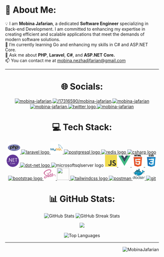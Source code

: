 # 💫 About Me:

💡 I am **Mobina Jafarian**, a dedicated **Software Engineer** specializing in Back-end Development.
I am committed to enhancing my expertise in creating efficient and scalable applications that meet the demands of modern software solutions.<br>
🌱 I’m currently learning Go and enhancing my skills in C# and ASP.NET Core.<br>
💬 Ask me about **PHP**, **Laravel**, **C#**, and **ASP.NET Core.**<br>
📫 You can contact me at [mobina.nezhadjfarian@gmail.com](mailto:mobina.nezhadjfarian@gmail.com)

---


<div align="center">
    <h1>🌐 Socials:</h1>
</div>

<p align="center">
  <a href="https://linkedin.com/in/mobina-jafarian" target="blank">
    <img align="center" src="https://raw.githubusercontent.com/rahuldkjain/github-profile-readme-generator/master/src/images/icons/Social/linked-in-alt.svg" alt="mobina-jafarian" height="30" width="40" />
  </a>
  <a href="https://stackoverflow.com/users/17316590/mobina-jafarian" target="blank">
    <img align="center" src="https://raw.githubusercontent.com/rahuldkjain/github-profile-readme-generator/master/src/images/icons/Social/stack-overflow.svg" alt="/17316590/mobina-jafarian" height="30" width="40" />
  </a>
  <a href="https://dev.to/mobinajafarian" target="blank">
    <img align="center" src="https://raw.githubusercontent.com/rahuldkjain/github-profile-readme-generator/master/src/images/icons/Social/devto.svg" alt="mobina-jafarian" height="30" width="40" />
  </a>
  <a href="https://gitlab.com/Mobina.Jafarian" target="blank">
    <img align="center" src="https://img.icons8.com/color/2x/gitlab.png" alt="mobina-jafarian" height="30" width="40" />
  </a>
  <a href="https://x.com/MobinaJafarian" target="blank">
    <img align="center" src="https://cdn.jsdelivr.net/gh/devicons/devicon/icons/twitter/twitter-original.svg" height="30" alt="twitter logo"  />
  </a>
  <a href="https://t.me/MobinaJafarian" target="blank">
    <img align="center" src="https://img.icons8.com/fluency/48/null/telegram-app.png" alt="mobina-jafarian" />
  </a>
</p>


<div align="center">
    <h1>💻 Tech Stack:</h1>
</div>

<p align="center">
  <a href="https://www.php.net" target="_blank" rel="noreferrer">
    <img src="https://raw.githubusercontent.com/devicons/devicon/master/icons/php/php-original.svg" alt="php" width="40" height="40"/>
  </a>
   <a href="https://laravel.com/" target="_blank" rel="noreferrer">
      <img src="https://cdn.jsdelivr.net/gh/devicons/devicon/icons/laravel/laravel-original.svg" height="30" alt="laravel logo"  />
  </a>
  <a href="https://www.mysql.com/" target="_blank" rel="noreferrer">
    <img src="https://raw.githubusercontent.com/devicons/devicon/master/icons/mysql/mysql-original-wordmark.svg" alt="mysql" width="40" height="40"/>
  </a>
   <a href="https://www.postgresql.org/" >
  <img src="https://cdn.jsdelivr.net/gh/devicons/devicon/icons/postgresql/postgresql-original.svg" height="30" alt="postgresql logo"  />
  </a>
  <a href="https://redis.io/" target="_blank" rel="noreferrer">
    <img src="https://cdn.jsdelivr.net/gh/devicons/devicon/icons/redis/redis-original.svg" height="30" alt="redis logo"  />
  </a>
  <a href="https://learn.microsoft.com/en-us/dotnet/csharp/" target="_blank" rel="noreferrer">
 <img src="https://cdn.jsdelivr.net/gh/devicons/devicon/icons/csharp/csharp-original.svg" height="30" alt="csharp logo"  />
  </a> 
  <a href="https://dotnet.microsoft.com/en-us/apps/aspnet" target="_blank" rel="noreferrer">
    <img src="https://raw.githubusercontent.com/devicons/devicon/master/icons/dotnetcore/dotnetcore-original.svg" alt="dotnet" width="40" height="40"/>
  </a>
  <a href="https://dotnet.microsoft.com/">
    <img src="https://cdn.jsdelivr.net/gh/devicons/devicon/icons/dot-net/dot-net-original.svg" height="30" alt="dot-net logo"  />
    </a>
    <a herf="https://www.microsoft.com/en-us/sql-server/sql-server-downloads">
     <img src="https://cdn.jsdelivr.net/gh/devicons/devicon/icons/microsoftsqlserver/microsoftsqlserver-plain.svg" height="30" alt="microsoftsqlserver logo"  />
    </a>
  <a href="https://www.javascript.com/" target="_blank" rel="noreferrer">
    <img src="https://raw.githubusercontent.com/devicons/devicon/master/icons/javascript/javascript-original.svg" alt="javascript" width="40" height="40"/>
  </a>
  <a href="https://vuejs.org/" target="_blank" rel="noreferrer">
    <img src="https://raw.githubusercontent.com/devicons/devicon/master/icons/vuejs/vuejs-original.svg" alt="vuejs" width="40" height="40"/>
  </a>
  <a href="https://www.w3.org/html/" target="_blank" rel="noreferrer">
    <img src="https://raw.githubusercontent.com/devicons/devicon/master/icons/html5/html5-original-wordmark.svg" alt="html5" width="40" height="40"/>
  </a>
  <a href="https://www.w3schools.com/css/" target="_blank" rel="noreferrer">
    <img src="https://raw.githubusercontent.com/devicons/devicon/master/icons/css3/css3-original-wordmark.svg" alt="css3" width="40" height="40"/>
  </a>
  <a href="https://getbootstrap.com" target="_blank" rel="noreferrer">
    <img src="https://cdn.jsdelivr.net/gh/devicons/devicon/icons/bootstrap/bootstrap-original.svg" height="30" alt="bootstrap logo"  />
  </a>
  <a href="https://sass-lang.com" target="_blank" rel="noreferrer">
    <img src="https://raw.githubusercontent.com/devicons/devicon/master/icons/sass/sass-original.svg" alt="sass" width="40" height="40"/>
  </a>
  <a href="https://laravel-livewire.com/" target="_blank" rel="noreferrer">
    <img src="https://avatars.githubusercontent.com/u/73666563?v=4" width="40" height="40"/>
  </a>
  <a href="https://tailwindcss.com/">
   <img src="https://cdn.jsdelivr.net/gh/devicons/devicon/icons/tailwindcss/tailwindcss-original-wordmark.svg"  width="40" height="30" alt="tailwindcss logo"  />
   </a>
  <a href="https://postman.com" target="_blank" rel="noreferrer">
    <img src="https://www.vectorlogo.zone/logos/getpostman/getpostman-icon.svg" alt="postman" width="40" height="40"/>
  </a>
    <a href="https://www.docker.com/" target="_blank" rel="noreferrer">
    <img src="https://raw.githubusercontent.com/devicons/devicon/master/icons/docker/docker-original-wordmark.svg" alt="docker" width="40" height="40"/>
  </a>
   <a href="https://github.com" target="_blank" rel="noreferrer">
    <img src="https://www.vectorlogo.zone/logos/git-scm/git-scm-icon.svg" alt="git" width="40" height="40"/>
  </a>
</p>




<div align="center">
  <h1>📊 GitHub Stats:</h2>
</div>
<p align="center">

  <img src="https://github-readme-stats.vercel.app/api?username=MobinaJafarian&theme=onedark&hide_border=true&include_all_commits=false&count_private=false" alt="GitHub Stats"/>
  <img src="https://github-readme-streak-stats.herokuapp.com/?user=MobinaJafarian&theme=onedark&hide_border=true" alt="GitHub Streak Stats"/><br/>
 
</p>


<p align="center">
<img src="https://github-profile-trophy.vercel.app/?username=MobinaJafarian&theme=onedark&no-frame=true&no-bg=false&margin-w=4"/>
</p>



<p align="center">
  <img src="https://github-contributor-stats.vercel.app/api?username=MobinaJafarian&limit=5&theme=onedark&hide_border=true&combine_all_yearly_contributions=true" alt="Top Languages"/>
</p>

---

<p align="right"> <img src="https://komarev.com/ghpvc/?username=MobinaJafarian&label=Profile%20views&color=dd7279&style=plastic" alt="MobinaJafarian" /></p>
